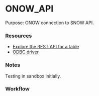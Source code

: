# ONOW_API

Purpose: ONOW connection to SNOW API.


### Resources
- [Explore the REST API for a table](https://docs.servicenow.com/bundle/madrid-application-development/page/integrate/inbound-rest/task/explore-rest-api-for-table.html)
- [ODBC driver](https://docs.servicenow.com/bundle/newyork-application-development/page/integrate/odbc-driver/concept/c_ODBCDriver.html)

### Notes
Testing in sandbox initially.

### Workflow